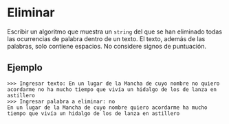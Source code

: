 # Eliminar

Escribir un algoritmo que muestra un `string` del que se han eliminado todas las ocurrencias de palabra dentro de un texto.
El texto, además de las palabras, solo contiene espacios. No considere signos de puntuación.

## Ejemplo

```
>>> Ingresar texto: En un lugar de la Mancha de cuyo nombre no quiero acordarme no ha mucho tiempo que vivía un hidalgo de los de lanza en astillero
>>> Ingresar palabra a eliminar: no
En un lugar de la Mancha de cuyo nombre quiero acordarme ha mucho tiempo que vivía un hidalgo de los de lanza en astillero
```

